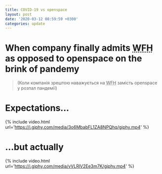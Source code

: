 ```yaml
---
title: COVID-19 vs openspace
layout: post
date: '2020-03-12 08:59:59 +0300'
categories: update
---
```

# When company finally admits <abbr title="Work from Home">WFH</abbr> as opposed to openspace on the brink of pandemy
> (Коли компанія зрештою наважується на <abbr title="Робота з дому">WFH</abbr> замість openspace у розпал пандемії)

# Expectations...
{% include video.html url='https://i.giphy.com/media/3o6MbabFL1ZA8NPQhq/giphy.mp4' %}
# ...but actually
{% include video.html url='https://i.giphy.com/media/vVLRlV2Ee3m7K/giphy.mp4' %}

